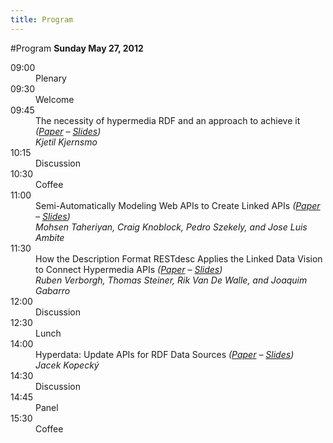 ```yaml
--- 
title: Program
---
```

#Program
**Sunday May 27, 2012**

<dl>
  <dt>09:00</dt><dd>Plenary</dd>
  <dt>09:30</dt><dd>Welcome</dd>
  <dt>09:45</dt><dd>The necessity of hypermedia RDF and an approach to achieve it <em>(<a href="/papers/1.pdf">Paper</a> – <a href="http://folk.uio.no/kjekje/2012/lapis2012.xhtml">Slides</a>)</em><br><em>Kjetil Kjernsmo</em></dd>
  <dt>10:15</dt><dd>Discussion</dd>
  <dt>10:30</dt><dd>Coffee</dd>
  <dt>11:00</dt><dd>Semi-Automatically Modeling Web APIs to Create Linked APIs <em>(<a href="/papers/2.pdf">Paper</a> – <a href="/slides/2.pdf">Slides</a>)</em><br><em>Mohsen Taheriyan, Craig Knoblock, Pedro Szekely, and Jose Luis Ambite</em></dd>
  <dt>11:30</dt><dd>How the Description Format RESTdesc Applies the Linked Data Vision to Connect Hypermedia APIs <em>(<a href="/papers/3.pdf">Paper</a> – <a href="">Slides</a>)</em><br><em>Ruben Verborgh, Thomas Steiner, Rik Van De Walle, and Joaquim Gabarro</em></dd>
  <dt>12:00</dt><dd>Discussion</dd>
  <dt>12:30</dt><dd>Lunch</dd>
  <dt>14:00</dt><dd>Hyperdata: Update APIs for RDF Data Sources <em>(<a href="/papers/4.pdf">Paper</a> – <a href="">Slides</a>)</em><br><em>Jacek Kopeck&yacute;</em></dd>
  <dt>14:30</dt><dd>Discussion</dd>
  <dt>14:45</dt><dd>Panel</dd>
  <dt>15:30</dt><dd>Coffee</dd>
</dl>
